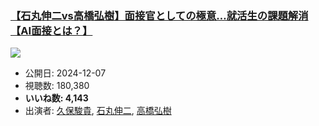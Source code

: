 ### [【石丸伸二vs高橋弘樹】面接官としての極意…就活生の課題解消【AI面接とは？】](https://www.youtube.com/watch?v=6_uAZJ6b8B4)
[![](https://img.youtube.com/vi/6_uAZJ6b8B4/sddefault.jpg)](https://www.youtube.com/watch?v=6_uAZJ6b8B4)
-   公開日: 2024-12-07
-   視聴数: 180,380
-   **いいね数: 4,143**
-   出演者: [久保駿貴](/rehacq_fan/people/久保駿貴 "wikilink"), [石丸伸二](/rehacq_fan/people/石丸伸二 "wikilink"), [高橋弘樹](/rehacq_fan/people/高橋弘樹 "wikilink")
